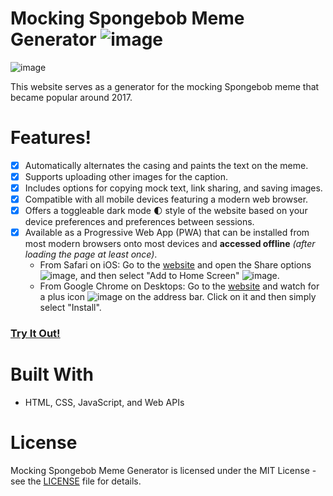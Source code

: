 # Mocking Spongebob Meme Generator ![image](https://user-images.githubusercontent.com/3473945/80951825-9a4d0000-8dc6-11ea-8842-1e420c1891d0.png)

![image](https://user-images.githubusercontent.com/3473945/80951922-c799ae00-8dc6-11ea-89ff-84fdd4cc5a1d.png)

This website serves as a generator for the mocking Spongebob meme that became popular around 2017.

# Features!
- [x] Automatically alternates the casing and paints the text on the meme.
- [x] Supports uploading other images for the caption.
- [x] Includes options for copying mock text, link sharing, and saving images.
- [x] Compatible with all mobile devices featuring a modern web browser.
- [x] Offers a toggleable dark mode 🌓 style of the website based on your device preferences and preferences between sessions.
- [x] Available as a Progressive Web App (PWA) that can be installed from most modern browsers onto most devices and **accessed offline** *(after loading the page at least once)*.
    - From Safari on iOS: Go to the [website](https://denk0403.github.io/Mocking-Spongebob/) and open the Share options ![image](https://user-images.githubusercontent.com/3473945/80953640-ebaabe80-8dc9-11ea-9583-871afab55a1b.png), and then select "Add to Home Screen" ![image](https://user-images.githubusercontent.com/3473945/80954188-e601a880-8dca-11ea-926a-e7d5cb671fc0.png).
    - From Google Chrome on Desktops: Go to the [website](https://denk0403.github.io/Mocking-Spongebob/) and watch for a plus icon ![image](https://user-images.githubusercontent.com/3473945/80954476-717b3980-8dcb-11ea-9cdc-3f7538182342.png) on the address bar. Click on it and then simply select "Install".

### [**Try It Out!**](https://denk0403.github.io/Mocking-Spongebob/)

# Built With
- HTML, CSS, JavaScript, and Web APIs

# License
Mocking Spongebob Meme Generator is licensed under the MIT License - see the [LICENSE](https://github.com/denk0403/Mocking-Spongebob/blob/master/LICENSE) file for details.
